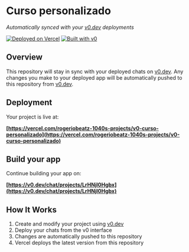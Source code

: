 # Curso personalizado

*Automatically synced with your [v0.dev](https://v0.dev) deployments*

[![Deployed on Vercel](https://img.shields.io/badge/Deployed%20on-Vercel-black?style=for-the-badge&logo=vercel)](https://vercel.com/rogeriobeatz-1040s-projects/v0-curso-personalizado)
[![Built with v0](https://img.shields.io/badge/Built%20with-v0.dev-black?style=for-the-badge)](https://v0.dev/chat/projects/LrHNjl0Hgbx)

## Overview

This repository will stay in sync with your deployed chats on [v0.dev](https://v0.dev).
Any changes you make to your deployed app will be automatically pushed to this repository from [v0.dev](https://v0.dev).

## Deployment

Your project is live at:

**[https://vercel.com/rogeriobeatz-1040s-projects/v0-curso-personalizado](https://vercel.com/rogeriobeatz-1040s-projects/v0-curso-personalizado)**

## Build your app

Continue building your app on:

**[https://v0.dev/chat/projects/LrHNjl0Hgbx](https://v0.dev/chat/projects/LrHNjl0Hgbx)**

## How It Works

1. Create and modify your project using [v0.dev](https://v0.dev)
2. Deploy your chats from the v0 interface
3. Changes are automatically pushed to this repository
4. Vercel deploys the latest version from this repository